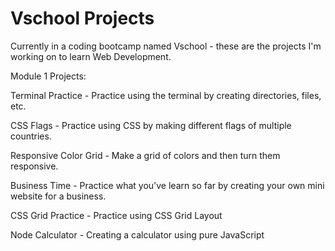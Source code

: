 # Vschool Projects
Currently in a coding bootcamp named Vschool - these are the projects I'm working on to learn Web Development.

Module 1 Projects:

Terminal Practice - Practice using the terminal by creating directories, files, etc.

CSS Flags - Practice using CSS by making different flags of multiple countries.

Responsive Color Grid - Make a grid of colors and then turn them responsive. 

Business Time - Practice what you've learn so far by creating your own mini website for a business.

CSS Grid Practice - Practice using CSS Grid Layout

Node Calculator - Creating a calculator using pure JavaScript
